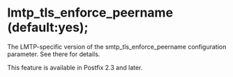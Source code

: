 # lmtp_tls_enforce_peername (default:yes); 

 The LMTP-specific version of the smtp_tls_enforce_peername
configuration parameter.  See there for details. 

 This feature is available in Postfix 2.3 and later. 



